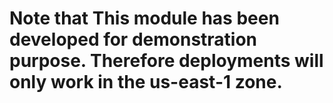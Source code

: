# Note that This module has been developed for demonstration purpose. Therefore deployments will only work in the us-east-1 zone.